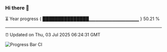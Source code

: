 ### Hi there 👋

⏳ Year progress { ███████████████▁▁▁▁▁▁▁▁▁▁▁▁▁▁▁ } 50.21 %

---

⏰ Updated on Thu, 03 Jul 2025 06:24:31 GMT

![Progress Bar CI](https://github.com/liununu/liununu/workflows/Progress%20Bar%20CI/badge.svg)

